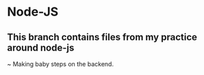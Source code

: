 # Node-JS 

## This branch contains files from my practice around node-js

~ Making baby steps on the backend.

